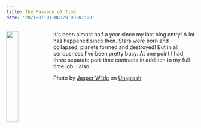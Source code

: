 ```yaml
---
title: The Passage of Time
date: '2021-07-01T06:29:00-07:00'
---
```

<img style="float: left; margin:0 0 1em 0; width: 25%" src="/img/blog/time.jpg">



It's been almost half a year since my last blog entry!  A lot has happened since then.  Stars were born and collapsed, planets formed and destroyed!  But in all seriousness I've been pretty busy.  At one point I had three separate part-time contracts in addition to my full time job.  I also  

Photo by <a href="https://unsplash.com/@jasperwilde?utm_source=unsplash&utm_medium=referral&utm_content=creditCopyText">Jasper Wilde</a> on <a href="https://unsplash.com/s/photos/galaxy?utm_source=unsplash&utm_medium=referral&utm_content=creditCopyText">Unsplash</a>
